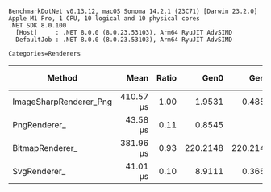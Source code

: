 ```

BenchmarkDotNet v0.13.12, macOS Sonoma 14.2.1 (23C71) [Darwin 23.2.0]
Apple M1 Pro, 1 CPU, 10 logical and 10 physical cores
.NET SDK 8.0.100
  [Host]     : .NET 8.0.0 (8.0.23.53103), Arm64 RyuJIT AdvSIMD
  DefaultJob : .NET 8.0.0 (8.0.23.53103), Arm64 RyuJIT AdvSIMD

Categories=Renderers  

```
| Method                 | Mean      | Ratio | Gen0     | Gen1     | Gen2    | Allocated | Alloc Ratio |
|----------------------- |----------:|------:|---------:|---------:|--------:|----------:|------------:|
| ImageSharpRenderer_Png | 410.57 μs |  1.00 |   1.9531 |   0.4883 |       - |  47.93 KB |        1.00 |
| PngRenderer_           |  43.58 μs |  0.11 |   0.8545 |        - |       - |   5.39 KB |        0.11 |
| BitmapRenderer_        | 381.96 μs |  0.93 | 220.2148 | 220.2148 | 36.6211 | 368.75 KB |        7.69 |
| SvgRenderer_           |  41.01 μs |  0.10 |   8.9111 |   0.3662 |       - |  54.95 KB |        1.15 |
